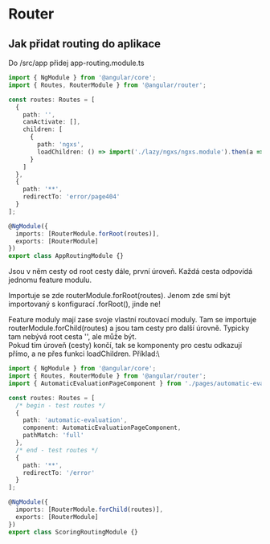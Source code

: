 # Router

## Jak přidat routing do aplikace

Do /src/app přidej app-routing.module.ts

```typescript
import { NgModule } from '@angular/core';
import { Routes, RouterModule } from '@angular/router';

const routes: Routes = [
  {
    path: '',
    canActivate: [],
    children: [
      {
        path: 'ngxs',
        loadChildren: () => import('./lazy/ngxs/ngxs.module').then(a => a.NgxsModule)
      }
    ]
  },
  {
    path: '**',
    redirectTo: 'error/page404'
  }
];

@NgModule({
  imports: [RouterModule.forRoot(routes)],
  exports: [RouterModule]
})
export class AppRoutingModule {}
```



Jsou v něm cesty od root cesty dále, první úroveň. Každá cesta odpovídá jednomu feature modulu.

Importuje se zde routerModule.forRoot(routes). Jenom zde smí být importovaný s konfigurací .forRoot(), jinde ne!

Feature moduly mají zase svoje vlastní routovací moduly. Tam se importuje routerModule.forChild(routes) a jsou tam cesty pro další úrovně. Typicky tam nebývá root cesta '', ale může být. \
Pokud tím úroveň (cesty) končí, tak se komponenty pro cestu odkazují přímo, a ne přes funkci loadChildren. Příklad:\


```typescript
import { NgModule } from '@angular/core';
import { Routes, RouterModule } from '@angular/router';
import { AutomaticEvaluationPageComponent } from './pages/automatic-evaluation-page/automatic-evaluation-page.component';

const routes: Routes = [
  /* begin - test routes */
  {
    path: 'automatic-evaluation',
    component: AutomaticEvaluationPageComponent,
    pathMatch: 'full'
  },
  /* end - test routes */
  {
    path: '**',
    redirectTo: '/error'
  }
];

@NgModule({
  imports: [RouterModule.forChild(routes)],
  exports: [RouterModule]
})
export class ScoringRoutingModule {}
```

